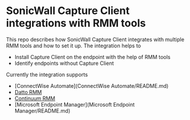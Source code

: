 # SonicWall Capture Client integrations with RMM tools

This repo describes how SonicWall Capture Client integrates with multiple RMM tools and how to set it up.
The integration helps to

- Install Capture Client on the endpoint with the help of RMM tools
- Identify endpoints without Capture Client

Currently the integration supports
- [ConnectWise Automate](ConnectWise Automate/README.md)
- [Datto RMM](Datto/README.md)
- [Continuum RMM](Continuum/README.md)
- [Microsoft Endpoint Manager](Microsoft Endpoint Manager/README.md)